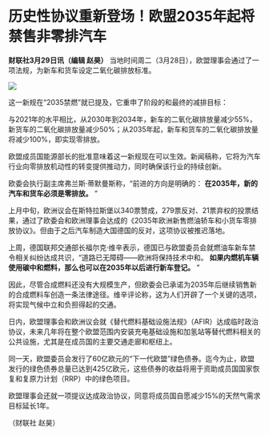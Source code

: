 # 历史性协议重新登场！欧盟2035年起将禁售非零排汽车

**财联社3月29日讯（编辑 赵昊）** 当地时间周二（3月28日），欧盟理事会通过了一项法规，为新车和货车设定二氧化碳排放标准。

![](https://inews.gtimg.com/om_bt/ORYWdkhB1EsH6hfK_0GbzmOHCYe3SOMEL0yJ1_6zQNqykAA/1000)

这一新规在“2035禁燃”就已提及，它重申了阶段的和最终的减排目标：

与2021年的水平相比，从2030年到2034年，新车的二氧化碳排放量减少55%，新货车的二氧化碳排放量减少50%；从2035年起，新车和货车的二氧化碳排放量将减少100%，即实现零排放。

欧盟成员国能源部长的批准意味着这一新规现在可以生效。新闻稿称，它将为汽车行业向零排放机动性的转变提供推动力，同时确保该行业的持续创新。

欧委会执行副主席弗兰斯·蒂默曼斯称，“前进的方向是明确的： **在2035年，新的汽车和货车必须是零排放。** ”

上月中旬，欧洲议会在斯特拉斯堡以340票赞成，279票反对、21票弃权的投票结果，通过了欧委会和欧洲理事会达成的《2035年欧洲新售燃油轿车和小货车零排放协议》。但由于之后汽车制造大国德国的反对，这项协议被推迟落地。

上周，德国联邦交通部长福尔克·维辛表示，德国已与欧盟委员会就燃油车新车禁令相关纠纷达成共识，“道路已无障碍——欧洲将保持技术中和。
**如果内燃机车辆使用碳中和燃料，那么也可以在2035年以后进行新车登记。** ”

因此，尽管合成燃料还没有大规模生产，但欧委会已承诺为2035年后继续销售新的合成燃料车创造一条法律途径。维辛评论称，这为人们开辟了一个关键的选项，将实现气候中立和负担得起的交通。

日内，欧盟理事会和欧洲议会就《替代燃料基础设施法规》（AFIR）达成临时政治协议，未来几年将在整个欧盟范围内安装充电基础设施和加氢站等替代燃料相关的公共设施，尤其是在成员国的主要交通走廊和枢纽上。

同一天，欧盟委员会发行了60亿欧元的“下一代欧盟”绿色债券。迄今为止，欧盟发行的绿色债券总量已达到425亿欧元，这些债券的收益将用于资助成员国国家恢复和复原力计划（RRP）中的绿色项目。

欧盟理事会还就一项提议达成政治协议，同意将成员国自愿减少15%的天然气需求目标延长1年。

（财联社 赵昊）


